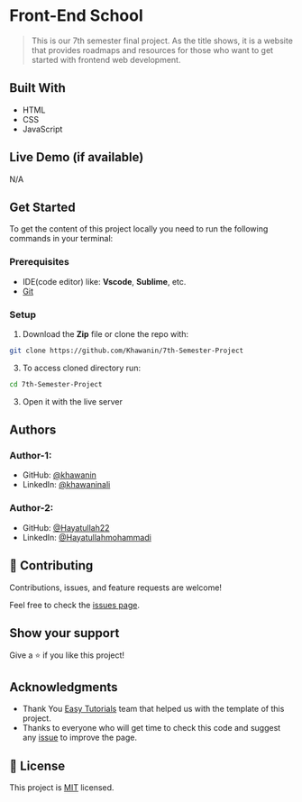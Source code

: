 # Front-End School

> This is our 7th semester final project. As the title shows, it is a website that provides roadmaps and resources for those who want to get started with frontend web development.

## Built With

- HTML
- CSS
- JavaScript

## Live Demo (if available)

N/A

## Get Started

To get the content of this project locally you need to run the following commands in your terminal:

### Prerequisites
- IDE(code editor) like: **Vscode**, **Sublime**, etc. 
- [Git](https://www.linode.com/docs/guides/how-to-install-git-on-linux-mac-and-windows/)
### Setup
1. Download the **Zip** file or clone the repo with:
```bash
git clone https://github.com/Khawanin/7th-Semester-Project
```
3. To access cloned directory run:
```bash
cd 7th-Semester-Project
```
3. Open it with the live server

## Authors
### Author-1:
- GitHub: [@khawanin](https://github.com/Khawanin)
- LinkedIn: [@khawaninali](https://www.linkedin.com/in/khawanin-ali-zada-93777b21a/)

### Author-2:
- GitHub: [@Hayatullah22](https://github.com/Hayatullah22)
- LinkedIn: [@Hayatullahmohammadi](https://www.linkedin.com/in/hayatullah-mohammadi-70b342253/)

## 🤝 Contributing

Contributions, issues, and feature requests are welcome!

Feel free to check the [issues page](https://github.com/Khawanin/Portfolio/issues).

## Show your support

Give a ⭐️ if you like this project!

## Acknowledgments

- Thank You [Easy Tutorials](https://www.youtube.com/c/EasyTutorialsVideo) team that helped us with the template of this project.
- Thanks to everyone who will get time to check this code and suggest any [issue](https://github.com/Khawanin/7th-Semester-Project/issues) to improve the page.

## 📝 License

This project is [MIT](./MIT.md) licensed.
